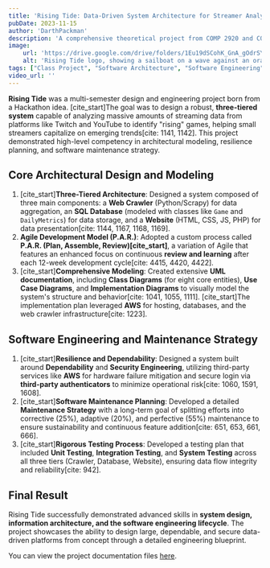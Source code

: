 ```yaml
---
title: 'Rising Tide: Data-Driven System Architecture for Streamer Analytics'
pubDate: 2023-11-15
author: 'DarthPackman'
description: 'A comprehensive theoretical project from COMP 2920 and COMP 3520 focused on designing a three-tiered system (Web Crawler, Database, Website) to identify emerging trends and aid small streamers in growing their viewership.'
image:
    url: 'https://drive.google.com/drive/folders/1Eu19dSCohK_GnA_gOdrSY5bmNkME45gw?usp=sharing'
    alt: 'Rising Tide logo, showing a sailboat on a wave against an orange sun.'
tags: ["Class Project", "Software Architecture", "Software Engineering", "System Design", "Web Crawler", "UML Diagrams", "Database Design"]
video_url: ''
---
```


**Rising Tide** was a multi-semester design and engineering project born from a Hackathon idea. [cite_start]The goal was to design a robust, **three-tiered system** capable of analyzing massive amounts of streaming data from platforms like Twitch and YouTube to identify "rising" games, helping small streamers capitalize on emerging trends[cite: 1141, 1142]. This project demonstrated high-level competency in architectural modeling, resilience planning, and software maintenance strategy.

## Core Architectural Design and Modeling

1.  [cite_start]**Three-Tiered Architecture**: Designed a system composed of three main components: a **Web Crawler** (Python/Scrapy) for data aggregation, an **SQL Database** (modeled with classes like `Game` and `DailyMetrics`) for data storage, and a **Website** (HTML, CSS, JS, PHP) for data presentation[cite: 1144, 1167, 1168, 1169].
2.  **Agile Development Model (P.A.R.)**: Adopted a custom process called **P.A.R. (Plan, Assemble, Review)[cite_start]**, a variation of Agile that features an enhanced focus on continuous **review and learning** after each 12-week development cycle[cite: 4415, 4420, 4422].
3.  [cite_start]**Comprehensive Modeling**: Created extensive **UML documentation**, including **Class Diagrams** (for eight core entities), **Use Case Diagrams**, and **Implementation Diagrams** to visually model the system's structure and behavior[cite: 1041, 1055, 1111]. [cite_start]The implementation plan leveraged **AWS** for hosting, databases, and the web crawler infrastructure[cite: 1223].

## Software Engineering and Maintenance Strategy

1.  [cite_start]**Resilience and Dependability**: Designed a system built around **Dependability** and **Security Engineering**, utilizing third-party services like **AWS** for hardware failure mitigation and secure login via **third-party authenticators** to minimize operational risk[cite: 1060, 1591, 1608].
2.  [cite_start]**Software Maintenance Planning**: Developed a detailed **Maintenance Strategy** with a long-term goal of splitting efforts into corrective (25%), adaptive (20%), and perfective (55%) maintenance to ensure sustainability and continuous feature addition[cite: 651, 653, 661, 666].
3.  [cite_start]**Rigorous Testing Process**: Developed a testing plan that included **Unit Testing**, **Integration Testing**, and **System Testing** across all three tiers (Crawler, Database, Website), ensuring data flow integrity and reliability[cite: 942].

## Final Result

Rising Tide successfully demonstrated advanced skills in **system design, information architecture, and the software engineering lifecycle**. The project showcases the ability to design large, dependable, and secure data-driven platforms from concept through a detailed engineering blueprint.

You can view the project documentation files [here](https://drive.google.com/drive/folders/1Eu19dSCohK_GnA_gOdrSY5bmNkME45gw?usp=sharing).

